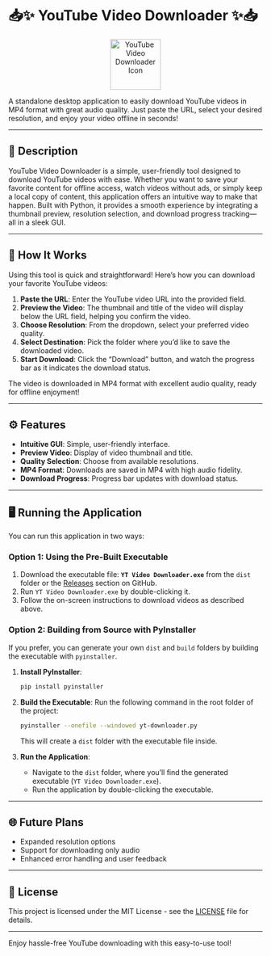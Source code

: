 # 📥✨ YouTube Video Downloader ✨📥  
<p align="center">
    <img src="/main/yt-downloader-logo.ico" alt="YouTube Video Downloader Icon" width="100" height="100"/>
</p>

A standalone desktop application to easily download YouTube videos in MP4 format with great audio quality. Just paste the URL, select your desired resolution, and enjoy your video offline in seconds!

---

## 📜 Description

YouTube Video Downloader is a simple, user-friendly tool designed to download YouTube videos with ease. Whether you want to save your favorite content for offline access, watch videos without ads, or simply keep a local copy of content, this application offers an intuitive way to make that happen. Built with Python, it provides a smooth experience by integrating a thumbnail preview, resolution selection, and download progress tracking—all in a sleek GUI.

---

## 🚀 How It Works

Using this tool is quick and straightforward! Here’s how you can download your favorite YouTube videos:

1. **Paste the URL**: Enter the YouTube video URL into the provided field.
2. **Preview the Video**: The thumbnail and title of the video will display below the URL field, helping you confirm the video.
3. **Choose Resolution**: From the dropdown, select your preferred video quality.
4. **Select Destination**: Pick the folder where you’d like to save the downloaded video.
5. **Start Download**: Click the “Download” button, and watch the progress bar as it indicates the download status.

The video is downloaded in MP4 format with excellent audio quality, ready for offline enjoyment!

---

## ⚙️ Features

- **Intuitive GUI**: Simple, user-friendly interface.
- **Preview Video**: Display of video thumbnail and title.
- **Quality Selection**: Choose from available resolutions.
- **MP4 Format**: Downloads are saved in MP4 with high audio fidelity.
- **Download Progress**: Progress bar updates with download status.

---

## 🖥️ Running the Application

You can run this application in two ways:

### Option 1: Using the Pre-Built Executable
1. Download the executable file: **`YT Video Downloader.exe`** from the `dist` folder or the [Releases](https://github.com/username/repository/releases) section on GitHub.
2. Run `YT Video Downloader.exe` by double-clicking it.
3. Follow the on-screen instructions to download videos as described above.

### Option 2: Building from Source with PyInstaller
If you prefer, you can generate your own `dist` and `build` folders by building the executable with `pyinstaller`.

1. **Install PyInstaller**:
   ```bash
   pip install pyinstaller
   ```
2. **Build the Executable**:
   Run the following command in the root folder of the project:
   ```bash
   pyinstaller --onefile --windowed yt-downloader.py
   ```
   This will create a `dist` folder with the executable file inside.

3. **Run the Application**:
   - Navigate to the `dist` folder, where you’ll find the generated executable (`YT Video Downloader.exe`).
   - Run the application by double-clicking the executable.

---

## 🌐 Future Plans

- Expanded resolution options
- Support for downloading only audio
- Enhanced error handling and user feedback

---

## 📄 License

This project is licensed under the MIT License - see the [LICENSE](LICENSE) file for details.

---

Enjoy hassle-free YouTube downloading with this easy-to-use tool!
